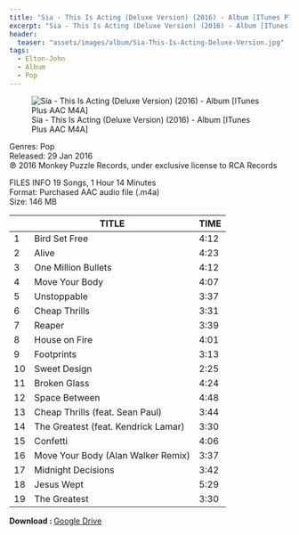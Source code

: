 ```yaml
---
title: "Sia - This Is Acting (Deluxe Version) (2016) - Album [ITunes Plus AAC M4A]"
excerpt: "Sia - This Is Acting (Deluxe Version) (2016) - Album [ITunes Plus AAC M4A] - Epictunes"
header:
  teaser: "assets/images/album/Sia-This-Is-Acting-Deluxe-Version.jpg"
tags: 
  - Elton-John
  - Album
  - Pop
---
```


<figure>
<img src="{{ site.url }}{{ site.baseurl }}/assets/images/album/Sia-This-Is-Acting-Deluxe-Version.jpg" alt="Sia - This Is Acting (Deluxe Version) (2016) - Album [ITunes Plus AAC M4A]" class="full">
<figcaption>Sia - This Is Acting (Deluxe Version) (2016) - Album [ITunes Plus AAC M4A]</figcaption>
</figure>

Genres: Pop
<br />
Released: 29 Jan 2016
<br />
℗ 2016 Monkey Puzzle Records, under exclusive license to RCA Records

FILES INFO 19 Songs, 1 Hour 14 Minutes
<br />
Format: Purchased AAC audio file (.m4a)
<br />
Size: 146 MB

<table><thead>
<tr> <th></th> <th>TITLE</th> <th>TIME</th> </tr>
</thead> <tbody>
<tr> <td>1</td> <td>Bird Set Free</td> <td>4:12</td> </tr>
<tr> <td>2</td> <td>Alive</td> <td>4:23</td> </tr>
<tr> <td>3</td> <td>One Million Bullets</td> <td>4:12</td> </tr>
<tr> <td>4</td> <td>Move Your Body</td> <td>4:07</td> </tr>
<tr> <td>5</td> <td>Unstoppable</td> <td>3:37</td> </tr>
<tr> <td>6</td> <td>Cheap Thrills</td> <td>3:31</td> </tr>
<tr> <td>7</td> <td>Reaper</td> <td>3:39</td> </tr>
<tr> <td>8</td> <td>House on Fire</td> <td>4:01</td> </tr>
<tr> <td>9</td> <td>Footprints</td> <td>3:13</td> </tr>
<tr> <td>10</td> <td>Sweet Design</td> <td>2:25</td> </tr>
<tr> <td>11</td> <td>Broken Glass</td> <td>4:24</td> </tr>
<tr> <td>12</td> <td>Space Between</td> <td>4:48</td> </tr>
<tr> <td>13</td> <td>Cheap Thrills (feat. Sean Paul)</td> <td>3:44</td> </tr>
<tr> <td>14</td> <td>The Greatest (feat. Kendrick Lamar)</td> <td>3:30</td> </tr>
<tr> <td>15</td> <td>Confetti</td> <td>4:06</td> </tr>
<tr> <td>16</td> <td>Move Your Body (Alan Walker Remix)</td> <td>3:37</td> </tr>
<tr> <td>17</td> <td>Midnight Decisions</td> <td>3:42</td> </tr>
<tr> <td>18</td> <td>Jesus Wept</td> <td>5:29</td> </tr>
<tr> <td>19</td> <td>The Greatest</td> <td>3:30</td> </tr>
</tbody> </table>

<strong>Download : </strong>[Google Drive](http://twiriock.com/5QYa "Sia - This Is Acting (Deluxe Version) (2016) - Album [ITunes Plus AAC M4A]")